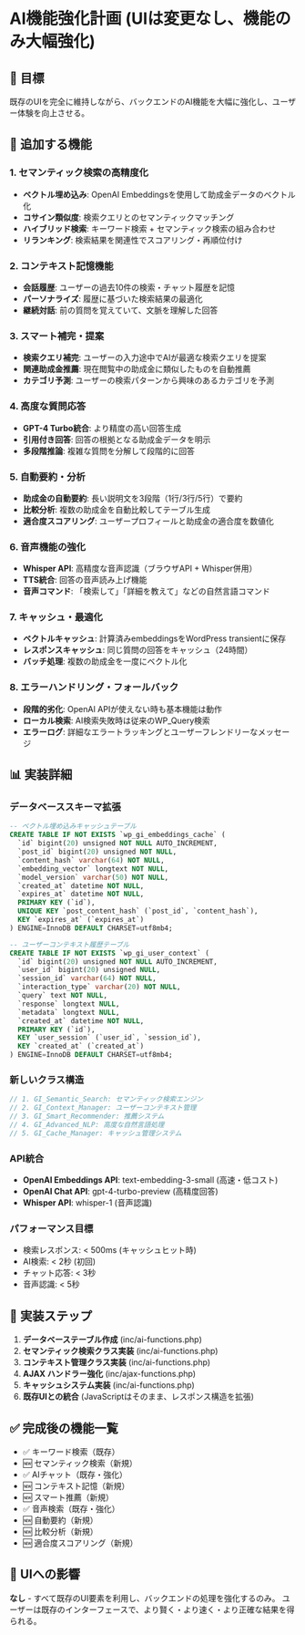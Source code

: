 # AI機能強化計画 (UIは変更なし、機能のみ大幅強化)

## 🎯 目標
既存のUIを完全に維持しながら、バックエンドのAI機能を大幅に強化し、ユーザー体験を向上させる。

## 🚀 追加する機能

### 1. **セマンティック検索の高精度化**
- **ベクトル埋め込み**: OpenAI Embeddingsを使用して助成金データのベクトル化
- **コサイン類似度**: 検索クエリとのセマンティックマッチング
- **ハイブリッド検索**: キーワード検索 + セマンティック検索の組み合わせ
- **リランキング**: 検索結果を関連性でスコアリング・再順位付け

### 2. **コンテキスト記憶機能**
- **会話履歴**: ユーザーの過去10件の検索・チャット履歴を記憶
- **パーソナライズ**: 履歴に基づいた検索結果の最適化
- **継続対話**: 前の質問を覚えていて、文脈を理解した回答

### 3. **スマート補完・提案**
- **検索クエリ補完**: ユーザーの入力途中でAIが最適な検索クエリを提案
- **関連助成金推薦**: 現在閲覧中の助成金に類似したものを自動推薦
- **カテゴリ予測**: ユーザーの検索パターンから興味のあるカテゴリを予測

### 4. **高度な質問応答**
- **GPT-4 Turbo統合**: より精度の高い回答生成
- **引用付き回答**: 回答の根拠となる助成金データを明示
- **多段階推論**: 複雑な質問を分解して段階的に回答

### 5. **自動要約・分析**
- **助成金の自動要約**: 長い説明文を3段階（1行/3行/5行）で要約
- **比較分析**: 複数の助成金を自動比較してテーブル生成
- **適合度スコアリング**: ユーザープロフィールと助成金の適合度を数値化

### 6. **音声機能の強化**
- **Whisper API**: 高精度な音声認識（ブラウザAPI + Whisper併用）
- **TTS統合**: 回答の音声読み上げ機能
- **音声コマンド**: 「検索して」「詳細を教えて」などの自然言語コマンド

### 7. **キャッシュ・最適化**
- **ベクトルキャッシュ**: 計算済みembeddingsをWordPress transientに保存
- **レスポンスキャッシュ**: 同じ質問の回答をキャッシュ（24時間）
- **バッチ処理**: 複数の助成金を一度にベクトル化

### 8. **エラーハンドリング・フォールバック**
- **段階的劣化**: OpenAI APIが使えない時も基本機能は動作
- **ローカル検索**: AI検索失敗時は従来のWP_Query検索
- **エラーログ**: 詳細なエラートラッキングとユーザーフレンドリーなメッセージ

## 📊 実装詳細

### データベーススキーマ拡張
```sql
-- ベクトル埋め込みキャッシュテーブル
CREATE TABLE IF NOT EXISTS `wp_gi_embeddings_cache` (
  `id` bigint(20) unsigned NOT NULL AUTO_INCREMENT,
  `post_id` bigint(20) unsigned NOT NULL,
  `content_hash` varchar(64) NOT NULL,
  `embedding_vector` longtext NOT NULL,
  `model_version` varchar(50) NOT NULL,
  `created_at` datetime NOT NULL,
  `expires_at` datetime NOT NULL,
  PRIMARY KEY (`id`),
  UNIQUE KEY `post_content_hash` (`post_id`, `content_hash`),
  KEY `expires_at` (`expires_at`)
) ENGINE=InnoDB DEFAULT CHARSET=utf8mb4;

-- ユーザーコンテキスト履歴テーブル
CREATE TABLE IF NOT EXISTS `wp_gi_user_context` (
  `id` bigint(20) unsigned NOT NULL AUTO_INCREMENT,
  `user_id` bigint(20) unsigned NULL,
  `session_id` varchar(64) NOT NULL,
  `interaction_type` varchar(20) NOT NULL,
  `query` text NOT NULL,
  `response` longtext NULL,
  `metadata` longtext NULL,
  `created_at` datetime NOT NULL,
  PRIMARY KEY (`id`),
  KEY `user_session` (`user_id`, `session_id`),
  KEY `created_at` (`created_at`)
) ENGINE=InnoDB DEFAULT CHARSET=utf8mb4;
```

### 新しいクラス構造
```php
// 1. GI_Semantic_Search: セマンティック検索エンジン
// 2. GI_Context_Manager: ユーザーコンテキスト管理
// 3. GI_Smart_Recommender: 推薦システム
// 4. GI_Advanced_NLP: 高度な自然言語処理
// 5. GI_Cache_Manager: キャッシュ管理システム
```

### API統合
- **OpenAI Embeddings API**: text-embedding-3-small (高速・低コスト)
- **OpenAI Chat API**: gpt-4-turbo-preview (高精度回答)
- **Whisper API**: whisper-1 (音声認識)

### パフォーマンス目標
- 検索レスポンス: < 500ms (キャッシュヒット時)
- AI検索: < 2秒 (初回)
- チャット応答: < 3秒
- 音声認識: < 5秒

## 🔧 実装ステップ

1. **データベーステーブル作成** (inc/ai-functions.php)
2. **セマンティック検索クラス実装** (inc/ai-functions.php)
3. **コンテキスト管理クラス実装** (inc/ai-functions.php)
4. **AJAX ハンドラー強化** (inc/ajax-functions.php)
5. **キャッシュシステム実装** (inc/ai-functions.php)
6. **既存UIとの統合** (JavaScriptはそのまま、レスポンス構造を拡張)

## ✅ 完成後の機能一覧

- ✅ キーワード検索（既存）
- 🆕 セマンティック検索（新規）
- ✅ AIチャット（既存・強化）
- 🆕 コンテキスト記憶（新規）
- 🆕 スマート推薦（新規）
- ✅ 音声検索（既存・強化）
- 🆕 自動要約（新規）
- 🆕 比較分析（新規）
- 🆕 適合度スコアリング（新規）

## 🎨 UIへの影響
**なし** - すべて既存のUI要素を利用し、バックエンドの処理を強化するのみ。
ユーザーは既存のインターフェースで、より賢く・より速く・より正確な結果を得られる。

